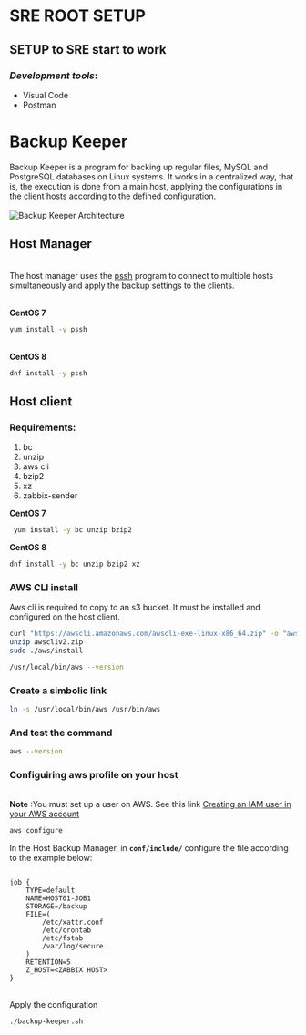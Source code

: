 # SRE ROOT SETUP
## SETUP to SRE start to work
### ***Development tools***:
  - Visual Code
  - Postman

  
  # Backup Keeper

Backup Keeper is a program for backing up regular files, MySQL and PostgreSQL databases on Linux systems. It works in a centralized way, that is, the execution is done from a main host, applying the configurations in the client hosts according to the defined configuration.
\
\
![Backup Keeper Architecture](img/backup-keeper-arch.jpg)

## Host Manager
\
The host manager uses the [pssh](https://linux.die.net/man/1/pssh) program to connect to multiple hosts simultaneously and apply the backup settings to the clients.

\
**CentOS 7**
```bash
yum install -y pssh
```
\
**CentOS 8**
```bash
dnf install -y pssh
```

## Host client
### Requirements:

1. bc
2. unzip
3. aws cli
4. bzip2
5. xz
6. zabbix-sender

**CentOS 7**
```bash
 yum install -y bc unzip bzip2
```

**CentOS 8**
```bash
dnf install -y bc unzip bzip2 xz
```

### **AWS CLI install**
Aws cli is required to copy to an s3 bucket. It must be installed and configured on the host client. 

```bash
curl "https://awscli.amazonaws.com/awscli-exe-linux-x86_64.zip" -o "awscliv2.zip"
unzip awscliv2.zip
sudo ./aws/install
```
```bash
/usr/local/bin/aws --version
```

### Create a simbolic link
```bash
ln -s /usr/local/bin/aws /usr/bin/aws
``` 

### And test the command
```bash
aws --version
```

### Configuiring aws profile on your host
\
**Note** :You must set up a user on AWS. See this link
[Creating an IAM user in your AWS account](https://docs.aws.amazon.com/IAM/latest/UserGuide/id_users_create.html#id_users_create_cliwpsapi)


```bash
aws configure
```

In the Host Backup Manager, in **```conf/include/```** configure the file according to the example below:
```

job {
    TYPE=default
    NAME=HOST01-JOB1
    STORAGE=/backup
    FILE=(
        /etc/xattr.conf
        /etc/crontab
        /etc/fstab
        /var/log/secure
    )
    RETENTION=5
    Z_HOST=<ZABBIX HOST>
}
```
\
Apply the configuration
```bash
./backup-keeper.sh
```
